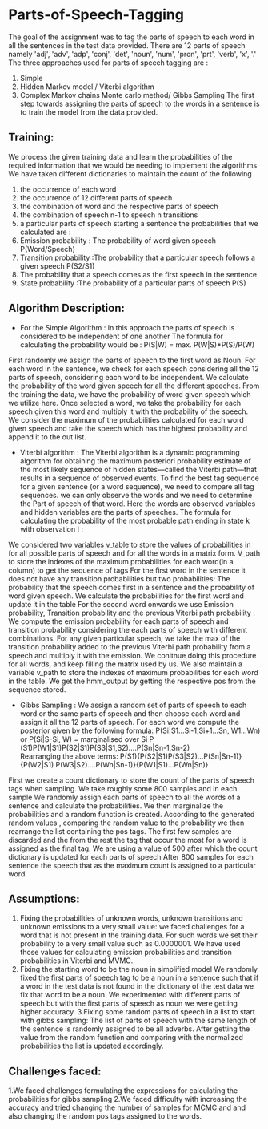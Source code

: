 # Parts-of-Speech-Tagging

The goal of the assignment was to tag the parts of speech to each word in all the sentences in the test data provided. There are 12 parts of speech namely 'adj', 'adv', 'adp', 'conj', 'det', 'noun', 'num', 'pron', 'prt', 'verb', 'x', '.'
The three approaches used for parts of speech tagging are :
1.	Simple
2.	Hidden Markov model / Viterbi algorithm
3.	Complex Markov chains Monte carlo method/ Gibbs Sampling
The first step towards assigning the parts of speech to the words in a sentence is to train the model from the data provided.

## Training:
 We process the given training data and learn the probabilities of the required information that we would be needing to implement the algorithms
We have taken different dictionaries to maintain the count of the following
1)	the occurrence of each word 
2)	the occurrence of 12 different parts of speech 
3)	the combination of word and the respective parts of speech 
4)	the combination of speech n-1 to speech n transitions 
5)	a particular parts of speech starting a sentence
 the probabilities that we calculated are :
1)	Emission probability : The probability of word given speech P(Word/Speech)
2)	Transition probability :The probability that a particular speech follows a given speech P(S2/S1)
3)	The probability that a speech comes as the first speech in the sentence 
4)	State probability :The probability of a particular parts of speech P(S)

## Algorithm Description:
* For the Simple Algorithm :
In this approach the parts of speech is considered to be independent of one another 
The formula for calculating the probability would be : 
P(S|W) = max. P(W|S)*P(S)/P(W)

First randomly we assign the parts of speech to the first word as Noun.
For each word in the sentence, we check for each speech considering all the 12 parts of speech, considering each word to be independent. We calculate the probability of the word given speech for all the different speeches. From the training the data, we have the probability of word given speech which we utilize here. 
Once selected a word, we take the probability for each speech given this word and multiply it with the probability of the speech. We consider the maximum of the probabilities calculated for each word given speech and take the speech which has the highest probability and append it to the out list.

* Viterbi algorithm :
The Viterbi algorithm is a dynamic programming algorithm for obtaining the maximum posteriori probability estimate of the most likely sequence of hidden states—called the Viterbi path—that results in a sequence of observed events. 
To find the best tag sequence for a given sentence (or a word sequence), we need to compare all tag sequences. we can only observe the words and we need to determine the Part of speech of that word. Here the words are observed variables and hidden variables are the parts of speeches.
The formula for calculating the probability of the most probable path ending in state k with observation I :
                                           
We considered two variables v_table to store the values of probabilities in for all possible parts of speech and for all the words in a matrix form. V_path to store the indexes of the maximum probabilities for each word(in a column) to get the sequence of tags
For the first word in the sentence it does not have any transition probabilities but two probabilities: The probability that the speech comes first in a sentence and the probability of word given speech. We calculate the probabilities for the first word and update it in the table 
For the second word onwards we use Emission probability, Transition probability and the previous Viterbi path probability . We compute the emission probability for each parts of speech and transition probability considering the each parts of speech with different combinations. For any given particular speech, we take the max of the transition probability added to the previous Viterbi path probability from a speech and multiply it with the emission.
We conitnue doing this procedure for all words, and keep filling the matrix used by us. We also maintain a variable v_path to store the indexes of maximum probabilities  for each word in the table.
We get the hmm_output by getting the respective pos from the sequence stored.

* Gibbs Sampling : 
We assign a random set of parts of speech to each word or the same parts of speech and then choose each word and assign it all the 12 parts of speech. For each word we compute the posterior given by the following formula:
	               P(Si|S1…Si-1,Si+1…Sn, W1…Wn) or P(Si|S-Si, W)  =
 marginalised over Si 
                            P (S1)P(W1|S1)P(S2|S1)P(S3|S1,S2)….P(Sn|Sn-1,Sn-2)	
Rearranging the above terms:
P(S1){P(S2|S1)P(S3|S2)…P(Sn|Sn-1)}{P(W2|S1) P(W3|S2)….P(Wn|Sn-1)}{P(W1|S1)…P(Wn|Sn)}

First we create a count dictionary to store the count of the parts of speech tags when sampling.
We take roughly some 800 samples and in each sample We randomly assign each parts of speech to all the words of a sentence and calculate the probabilities. We then marginalize the probabilities and a random function is created. According to the generated random values , comparing the random value to the probability we then rearrange the list containing the pos tags.
The first few samples are discarded and the from the rest the tag that occur the most for a word is assigned as the final tag. We are using a value of 500 after which the count dictionary is updated for each parts of speech
After 800 samples for each sentence the speech that as the maximum count is assigned to a particular word.

## Assumptions:
1. Fixing the probabilities of unknown words, unknown transitions and unknown emissions to a very small value:
we faced challenges for a word that is not present in the training data. For such words we set their probability to a very small value such as 0.0000001. We have used those values for calculating emission probabilities and transition probabilities in  Viterbi and MVMC.
2. Fixing the starting word to be the noun in simplified model
We randomly fixed the first parts of speech tag to be a noun in a sentence such that if a word in the test data is not found in the dictionary of the test data we fix that word to be a noun. We experimented with different parts of speech but with the first parts of speech as noun we were getting higher accuracy.
3.Fixing some random parts of speech in a list to start with gibbs sampling:
The list of parts of speech with the same length of the sentence is randomly assigned to be all adverbs. After getting the value from the random function and comparing with the normalized probabilities the list is updated accordingly.

## Challenges faced:
1.We faced challenges formulating the expressions for calculating the probabilities for gibbs sampling
2.We faced difficulty with increasing the accuracy and tried changing the number of samples for MCMC and and also changing the random pos tags assigned to the words.
